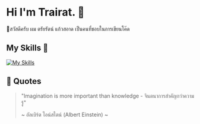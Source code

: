 # Hi I'm Trairat. 👋 

🎊สวัสดีครับ ผม ตรัยรัตน์ แก้วสอาด เป็นคนที่ชอบในการเขียนโค๊ด
<br>

## My Skills 🐝
[![My Skills](https://skillicons.dev/icons?i=html,css)](https://skillicons.dev)
<br>

## 🌻 Quotes
> "Imagination is more important than knowledge - จินตนาการสำคัญกว่าความรู้"
>
> ~ อัลเบิร์ต ไอน์สไตน์ (Albert Einstein) ~



<!--
**eurekaMarch/eurekaMarch** is a ✨ _special_ ✨ repository because its `README.md` (this file) appears on your GitHub profile.

Here are some ideas to get you started:

- 🔭 I’m currently working on ...
- 🌱 I’m currently learning ...
- 👯 I’m looking to collaborate on ...
- 🤔 I’m looking for help with ...
- 💬 Ask me about ...
- 📫 How to reach me: ...
- 😄 Pronouns: ...
- ⚡ Fun fact: ...
-->
